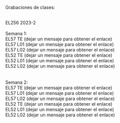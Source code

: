 Grabaciones de clases:<br><br>

EL256 2023-2<br><br>
Semana 1:<br>  EL57 TE (dejar un mensaje para obtener el enlace)<br>
            EL57 L01 (dejar un mensaje para obtener el enlace)<br>
            EL57 L02 (dejar un mensaje para obtener el enlace)<br>
            EL52 TE (dejar un mensaje para obtener el enlace)<br>
            EL52 L01 (dejar un mensaje para obtener el enlace)<br>
            EL52 L02 (dejar un mensaje para obtener el enlace)<br><br>            
Semana 2:<br>  EL57 TE (dejar un mensaje para obtener el enlace)<br>
            EL57 L01 (dejar un mensaje para obtener el enlace)<br>
            EL57 L02 (dejar un mensaje para obtener el enlace)<br>
            EL52 TE (dejar un mensaje para obtener el enlace)<br>
            EL52 L01 (dejar un mensaje para obtener el enlace)<br>
            EL52 L02 (dejar un mensaje para obtener el enlace)<br><br>            
